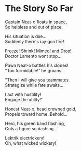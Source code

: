 # The Story So Far

Captain Neat-o floats in space,  
So helpless and out of place.  

His situation is dire...  
Suddenly there's ray gun fire!  

Freeze! Shrink! Mimeo! and Drop!  
Doctor Lamento wont stop...  

Pawn Neat-o battles his clones!  
"Too formidable!" he groans.  

"Then I will give you teammates.  
Strategize while fate awaits...  

I act with hostility!  
Engage the utility!"  

Honest Neat-o, head crowned gold,  
Propels toward home. Behold...  

Hero, his green band flashing,  
Cuts a figure so dashing.  

Lektrik electrickery!  
Oh, what wicked wickery!  
